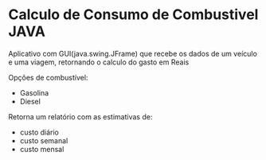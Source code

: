 # Calculo de Consumo de Combustivel JAVA

Aplicativo com GUI(java.swing.JFrame) que recebe os dados de um veículo e uma viagem,
retornando o calculo do gasto em Reais

Opções de combustível:
  - Gasolina
  - Diesel

Retorna um relatório com as estimativas de:
  - custo diário
  - custo semanal
  - custo mensal
  